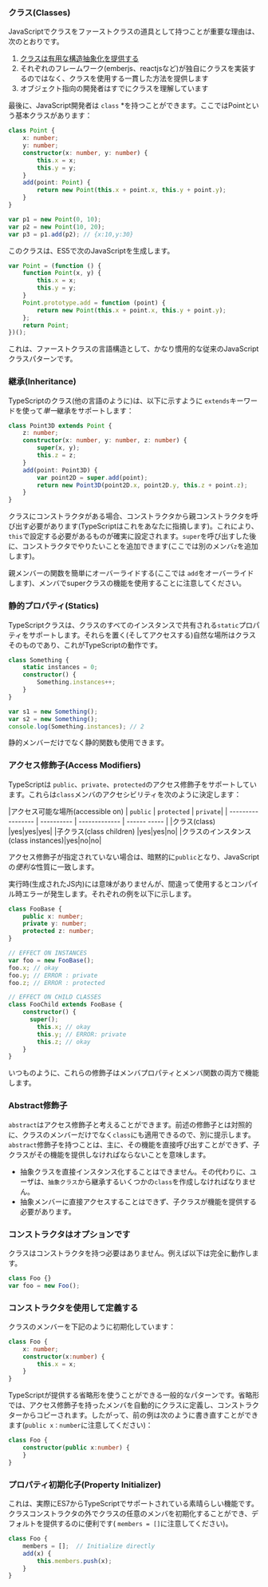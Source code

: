 ### クラス(Classes)
JavaScriptでクラスをファーストクラスの道具として持つことが重要な理由は、次のとおりです。
1. [クラスは有用な構造抽象化を提供する](./tips/classesAreUseful.md)
1. それぞれのフレームワーク(emberjs、reactjsなど)が独自にクラスを実装するのではなく、クラスを使用する一貫した方法を提供します
1. オブジェクト指向の開発者はすでにクラスを理解しています

最後に、JavaScript開発者は `class` *を持つことができます。ここではPointという基本クラスがあります：
```ts
class Point {
    x: number;
    y: number;
    constructor(x: number, y: number) {
        this.x = x;
        this.y = y;
    }
    add(point: Point) {
        return new Point(this.x + point.x, this.y + point.y);
    }
}

var p1 = new Point(0, 10);
var p2 = new Point(10, 20);
var p3 = p1.add(p2); // {x:10,y:30}
```
このクラスは、ES5で次のJavaScriptを生成します。
```ts
var Point = (function () {
    function Point(x, y) {
        this.x = x;
        this.y = y;
    }
    Point.prototype.add = function (point) {
        return new Point(this.x + point.x, this.y + point.y);
    };
    return Point;
})();
```
これは、ファーストクラスの言語構造として、かなり慣用的な従来のJavaScriptクラスパターンです。

### 継承(Inheritance)
TypeScriptのクラス(他の言語のように)は、以下に示すように `extends`キーワードを使って*単一*継承をサポートします：

```ts
class Point3D extends Point {
    z: number;
    constructor(x: number, y: number, z: number) {
        super(x, y);
        this.z = z;
    }
    add(point: Point3D) {
        var point2D = super.add(point);
        return new Point3D(point2D.x, point2D.y, this.z + point.z);
    }
}
```
クラスにコンストラクタがある場合、コンストラクタから親コンストラクタを呼び出す必要があります(TypeScriptはこれをあなたに指摘します)。これにより、`this`で設定する必要があるものが確実に設定されます。`super`を呼び出すした後に、コンストラクタでやりたいことを追加できます(ここでは別のメンバ`z`を追加します)。

親メンバーの関数を簡単にオーバーライドする(ここでは `add`をオーバーライドします)、メンバでsuperクラスの機能を使用することに注意してください。

### 静的プロパティ(Statics)
TypeScriptクラスは、クラスのすべてのインスタンスで共有される`static`プロパティをサポートします。それらを置く(そしてアクセスする)自然な場所はクラスそのものであり、これがTypeScriptの動作です。

```ts
class Something {
    static instances = 0;
    constructor() {
        Something.instances++;
    }
}

var s1 = new Something();
var s2 = new Something();
console.log(Something.instances); // 2
```

静的メンバーだけでなく静的関数も使用できます。

### アクセス修飾子(Access Modifiers)
TypeScriptは `public`、`private`、`protected`のアクセス修飾子をサポートしています。これらは`class`メンバのアクセシビリティを次のように決定します：

|アクセス可能な場所(accessible on) | `public` | `protected` | `private`|
| ----------------- | ---------- | ------------- | ------ ----- |
|クラス(class)              |yes|yes|yes|
|子クラス(class children)    |yes|yes|no|
|クラスのインスタンス(class instances)|yes|no|no|

アクセス修飾子が指定されていない場合は、暗黙的に`public`となり、JavaScriptの*便利な*性質に一致します。

実行時(生成されたJS内)には意味がありませんが、間違って使用するとコンパイル時エラーが発生します。それぞれの例を以下に示します。

```ts
class FooBase {
    public x: number;
    private y: number;
    protected z: number;
}

// EFFECT ON INSTANCES
var foo = new FooBase();
foo.x; // okay
foo.y; // ERROR : private
foo.z; // ERROR : protected

// EFFECT ON CHILD CLASSES
class FooChild extends FooBase {
    constructor() {
      super();
        this.x; // okay
        this.y; // ERROR: private
        this.z; // okay
    }
}
```

いつものように、これらの修飾子はメンバプロパティとメンバ関数の両方で機能します。

### Abstract修飾子
`abstract`はアクセス修飾子と考えることができます。前述の修飾子とは対照的に、クラスのメンバーだけでなく`class`にも適用できるので、別に提示します。 `abstract`修飾子を持つことは、主に、その機能を直接呼び出すことができず、子クラスがその機能を提供しなければならないことを意味します。

* 抽象クラスを直接インスタンス化することはできません。その代わりに、ユーザは、`抽象クラス`から継承するいくつかの`class`を作成しなければなりません。
* 抽象メンバーに直接アクセスすることはできず、子クラスが機能を提供する必要があります。

### コンストラクタはオプションです

クラスはコンストラクタを持つ必要はありません。例えば以下は完全に動作します。

```ts
class Foo {}
var foo = new Foo();
```

### コンストラクタを使用して定義する

クラスのメンバーを下記のように初期化しています：

```ts
class Foo {
    x: number;
    constructor(x:number) {
        this.x = x;
    }
}
```
TypeScriptが提供する省略形を使うことができる一般的なパターンです。省略形では、アクセス修飾子を持ったメンバを自動的にクラスに定義し、コンストラクターからコピーされます。したがって、前の例は次のように書き直すことができます(`public x：number`に注意してください)：

```ts
class Foo {
    constructor(public x:number) {
    }
}
```

### プロパティ初期化子(Property Initializer)
これは、実際にES7からTypeScriptでサポートされている素晴らしい機能です。クラスコンストラクタの外でクラスの任意のメンバを初期化することができ、デフォルトを提供するのに便利です( `members = []`に注意してください)。

```ts
class Foo {
    members = [];  // Initialize directly
    add(x) {
        this.members.push(x);
    }
}
```
